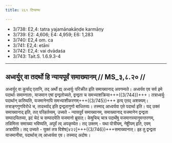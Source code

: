 ```yaml
---
title: २६१ टिप्पण्यः

---
```

- 3/738: E2,4: tatra yajamānakāṇḍe karmāṇy
- 3/739: E2: 4,606; E4: 4,959; E6: 1,283
- 3/740: E2,4 om. ca
- 3/741: E2,4: etāni
- 3/742: E2,4: vai dvādaśa
- 3/743: Tait.S. 1.6.9.3-4

____________________________________________


## अध्वर्युर् वा तदर्थो हि न्यायपूर्वं समाख्यानम् // MS_३,८.२० //

अध्वर्युर् वा कुर्याद् एतानि, तद् अर्थो ह्य् अध्वर्युः परिक्रीत इति समाख्यानाद् अवगम्यते। अध्वर्यव एव सर्व इमे पदार्थाः समाम्नाताः, याजमान एषां द्वन्द्वतोच्यते, द्वन्द्वता च समभ्याशक्रिया+++({3/744})+++। तत्राध्वर्युः पदार्थान् करिष्यति, यजमानेनापि समभ्याशीकरणम्+++({3/745})+++ इत्य् एतद् अशक्यम्। तत्राङ्गगुणविरोधे च, तादर्थ्याद् इति द्वन्द्वतागुणो बाधितव्यः। तस्माद् आध्वर्यवा एते पदार्था इति।
यद् उक्तं समाख्यानाद् इति, तत् परिहर्तव्यम्, उच्यते - न्यायपूर्वं समाख्यानम्, समाख्यानाद् यजमानेन द्वन्द्वता सम्पादयितव्या, इदं चेदं च सम्पादयेति यजमानो ब्रूयात्। केषुचिच् चात्र पदार्थेषु यजमानस्यानुमन्तरणम्, तन्निमित्ता समाख्या भविष्यति, अपूर्वं त्व् अपकृष्येत। तद् उक्तम् - यथा पोत्रीयम्, नेष्ट्रीयम् इति, एवम् अत्रापीति। तद् उच्यते - युक्तं तत्र विशेष[४२२]+++({3/746})+++समाख्यानात्। इह तु द्वन्द्वता याजमानीया, पदार्थास् त्व् आध्वर्यवा एव। तस्माद् अदोषः।